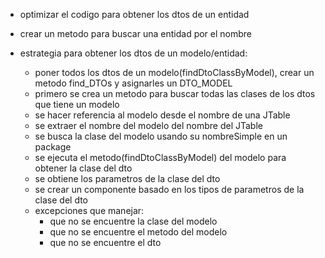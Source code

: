 - optimizar el codigo para obtener los dtos de un entidad
- crear un metodo para buscar una entidad por el nombre

- estrategia para obtener los dtos de un modelo/entidad:
	- poner todos los dtos de un modelo(findDtoClassByModel), crear un metodo find_DTOs y asignarles un DTO_MODEL
	- primero se crea un metodo para buscar todas las clases de los dtos que tiene un modelo
	- se hacer referencia al modelo desde el nombre de una JTable
	- se extraer el nombre del modelo del nombre del JTable
	- se busca la clase del modelo usando su nombreSimple en un package
	- se ejecuta el metodo(findDtoClassByModel) del modelo para obtener la clase del dto
	- se obtiene los parametros de la clase del dto
	- se crear un componente basado en los tipos de parametros de la clase del dto
	- excepciones que manejar:
		- que no se encuentre la clase del modelo
		- que no se encuentre el metodo del modelo
		- que no se encuentre el dto